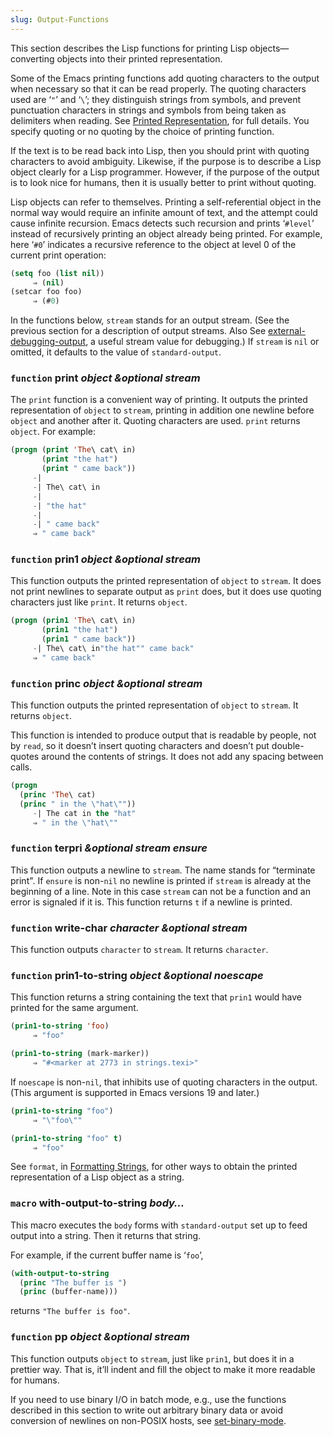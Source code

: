 ```yaml
---
slug: Output-Functions
---
```


This section describes the Lisp functions for printing Lisp objects—converting objects into their printed representation.

Some of the Emacs printing functions add quoting characters to the output when necessary so that it can be read properly. The quoting characters used are ‘`"`’ and ‘`\`’; they distinguish strings from symbols, and prevent punctuation characters in strings and symbols from being taken as delimiters when reading. See [Printed Representation](Printed-Representation), for full details. You specify quoting or no quoting by the choice of printing function.

If the text is to be read back into Lisp, then you should print with quoting characters to avoid ambiguity. Likewise, if the purpose is to describe a Lisp object clearly for a Lisp programmer. However, if the purpose of the output is to look nice for humans, then it is usually better to print without quoting.

Lisp objects can refer to themselves. Printing a self-referential object in the normal way would require an infinite amount of text, and the attempt could cause infinite recursion. Emacs detects such recursion and prints ‘`#level`’ instead of recursively printing an object already being printed. For example, here ‘`#0`’ indicates a recursive reference to the object at level 0 of the current print operation:

```lisp
(setq foo (list nil))
     ⇒ (nil)
(setcar foo foo)
     ⇒ (#0)
```

In the functions below, `stream` stands for an output stream. (See the previous section for a description of output streams. Also See [external-debugging-output](external_002ddebugging_002doutput), a useful stream value for debugging.) If `stream` is `nil` or omitted, it defaults to the value of `standard-output`.

### <span className="tag function">`function`</span> **print** *object \&optional stream*

The `print` function is a convenient way of printing. It outputs the printed representation of `object` to `stream`, printing in addition one newline before `object` and another after it. Quoting characters are used. `print` returns `object`. For example:

```lisp
(progn (print 'The\ cat\ in)
       (print "the hat")
       (print " came back"))
     -|
     -| The\ cat\ in
     -|
     -| "the hat"
     -|
     -| " came back"
     ⇒ " came back"
```

### <span className="tag function">`function`</span> **prin1** *object \&optional stream*

This function outputs the printed representation of `object` to `stream`. It does not print newlines to separate output as `print` does, but it does use quoting characters just like `print`. It returns `object`.

```lisp
(progn (prin1 'The\ cat\ in)
       (prin1 "the hat")
       (prin1 " came back"))
     -| The\ cat\ in"the hat"" came back"
     ⇒ " came back"
```

### <span className="tag function">`function`</span> **princ** *object \&optional stream*

This function outputs the printed representation of `object` to `stream`. It returns `object`.

This function is intended to produce output that is readable by people, not by `read`, so it doesn’t insert quoting characters and doesn’t put double-quotes around the contents of strings. It does not add any spacing between calls.

```lisp
(progn
  (princ 'The\ cat)
  (princ " in the \"hat\""))
     -| The cat in the "hat"
     ⇒ " in the \"hat\""
```

### <span className="tag function">`function`</span> **terpri** *\&optional stream ensure*

This function outputs a newline to `stream`. The name stands for “terminate print". If `ensure` is non-`nil` no newline is printed if `stream` is already at the beginning of a line. Note in this case `stream` can not be a function and an error is signaled if it is. This function returns `t` if a newline is printed.

### <span className="tag function">`function`</span> **write-char** *character \&optional stream*

This function outputs `character` to `stream`. It returns `character`.

### <span className="tag function">`function`</span> **prin1-to-string** *object \&optional noescape*

This function returns a string containing the text that `prin1` would have printed for the same argument.

```lisp
(prin1-to-string 'foo)
     ⇒ "foo"
```

```lisp
(prin1-to-string (mark-marker))
     ⇒ "#<marker at 2773 in strings.texi>"
```

If `noescape` is non-`nil`, that inhibits use of quoting characters in the output. (This argument is supported in Emacs versions 19 and later.)

```lisp
(prin1-to-string "foo")
     ⇒ "\"foo\""
```

```lisp
(prin1-to-string "foo" t)
     ⇒ "foo"
```

See `format`, in [Formatting Strings](Formatting-Strings), for other ways to obtain the printed representation of a Lisp object as a string.

### <span className="tag macro">`macro`</span> **with-output-to-string** *body…*

This macro executes the `body` forms with `standard-output` set up to feed output into a string. Then it returns that string.

For example, if the current buffer name is ‘`foo`’,

```lisp
(with-output-to-string
  (princ "The buffer is ")
  (princ (buffer-name)))
```

returns `"The buffer is foo"`.

### <span className="tag function">`function`</span> **pp** *object \&optional stream*

This function outputs `object` to `stream`, just like `prin1`, but does it in a prettier way. That is, it’ll indent and fill the object to make it more readable for humans.

If you need to use binary I/O in batch mode, e.g., use the functions described in this section to write out arbitrary binary data or avoid conversion of newlines on non-POSIX hosts, see [set-binary-mode](Input-Functions).
